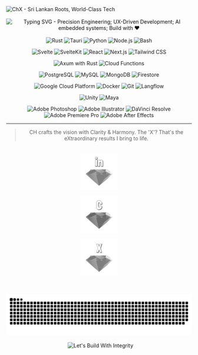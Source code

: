 <!-- 
██████╗██╗  ██╗ █████╗ ███╗   ███╗ █████╗ ████████╗██╗  ██╗    ████████╗██╗  ██╗██╗██╗    ██╗ █████╗ ███╗   ██╗██╗  ██╗ █████╗ 
██╔════╝██║  ██║██╔══██╗████╗ ████║██╔══██╗╚══██╔══╝██║  ██║    ╚══██╔══╝██║  ██║██║██║    ██║██╔══██╗████╗  ██║██║ ██╔╝██╔══██╗
██║     ███████║███████║██╔████╔██║███████║   ██║   ███████║       ██║   ███████║██║██║ █╗ ██║███████║██╔██╗ ██║█████╔╝ ███████║
██║     ██╔══██║██╔══██║██║╚██╔╝██║██╔══██║   ██║   ██╔══██║       ██║   ██╔══██║██║██║███╗██║██╔══██║██║╚██╗██║██╔═██╗ ██╔══██║
╚██████╗██║  ██║██║  ██║██║ ╚═╝ ██║██║  ██║   ██║   ██║  ██║       ██║   ██║  ██║██║╚███╔███╔╝██║  ██║██║ ╚████║██║  ██╗██║  ██║
 ╚═════╝╚═╝  ╚═╝╚═╝  ╚═╝╚═╝     ╚═╝╚═╝  ╚═╝   ╚═╝   ╚═╝  ╚═╝       ╚═╝   ╚═╝  ╚═╝╚═╝ ╚══╝╚══╝ ╚═╝  ╚═╝╚═╝  ╚═══╝╚═╝  ╚═╝╚═╝  ╚═╝

© 2025 Chamath Thiwanka - Original Design & Architecture | Cortana Technologies
This README template and design is the intellectual property of Chamath Thiwanka
-->

<img src="https://capsule-render.vercel.app/api?type=waving&height=250&text=ChX&color=0:2A2A2A,100:1A1A1A&fontColor=E0E0E0&fontSize=70&desc=Sri+Lankan+Roots,+World-Class+Tech&descAlignY=68&animation=fadeIn&fontAlignY=45" alt="ChX - Sri Lankan Roots, World-Class Tech">
<div align="center">
  &nbsp;&nbsp;&nbsp;&nbsp;&nbsp;&nbsp;&nbsp;&nbsp;&nbsp;&nbsp;&nbsp;&nbsp;&nbsp;&nbsp;&nbsp;&nbsp;&nbsp;&nbsp;&nbsp;&nbsp;&nbsp;&nbsp;&nbsp;&nbsp;&nbsp;&nbsp;&nbsp;&nbsp;&nbsp;&nbsp;&nbsp;&nbsp;&nbsp;&nbsp;&nbsp;&nbsp;&nbsp;&nbsp;&nbsp;&nbsp; <a href="https://git.io/typing-svg" target="_blank" rel="noopener noreferrer" style="text-decoration: none !important; color: #0F0F0F !important; border: none !important; display: inline-block;">
    <img src="https://readme-typing-svg.herokuapp.com?font=Space+Mono&weight=600&duration=4000&pause=1000&color=909090&width=430&lines=Precision+Engineering;UX-Driven+Development;AI+in+heart;Building+with+love🖤" alt="Typing SVG - Precision Engineering; UX-Driven Development; AI embedded systems; Build with ❤️" style="max-width: 100%; display: block; border: none !important; outline: none !important; vertical-align: middle;"/>
  </a>
</div>

<br/>
<div align="center">
<img src="https://img.shields.io/static/v1?label=&message=Rust&color=2A2A2A&logo=rust&logoColor=E0E0E0&style=flat-square" alt="Rust"/> <img src="https://img.shields.io/static/v1?label=&message=Tauri&color=2A2A2A&logo=tauri&logoColor=E0E0E0&style=flat-square" alt="Tauri"/> <img src="https://img.shields.io/static/v1?label=&message=Python&color=2A2A2A&logo=python&logoColor=E0E0E0&style=flat-square" alt="Python"/> <img src="https://img.shields.io/static/v1?label=&message=Node.js&color=2A2A2A&logo=node.js&logoColor=E0E0E0&style=flat-square" alt="Node.js"/> <img src="https://img.shields.io/static/v1?label=&message=Bash&color=2A2A2A&logo=gnu-bash&logoColor=E0E0E0&style=flat-square" alt="Bash"/>

<img src="https://img.shields.io/static/v1?label=&message=Svelte&color=383838&logo=svelte&logoColor=E0E0E0&style=flat-square" alt="Svelte"/> <img src="https://img.shields.io/static/v1?label=&message=SvelteKit&color=383838&logo=svelte&logoColor=E0E0E0&style=flat-square" alt="SvelteKit"/> <img src="https://img.shields.io/static/v1?label=&message=React&color=383838&logo=react&logoColor=E0E0E0&style=flat-square" alt="React"/> <img src="https://img.shields.io/static/v1?label=&message=Next.js&color=383838&logo=next.js&logoColor=E0E0E0&style=flat-square" alt="Next.js"/> <img src="https://img.shields.io/static/v1?label=&message=Tailwind&color=383838&logo=tailwind-css&logoColor=E0E0E0&style=flat-square" alt="Tailwind CSS"/>

<img src="https://img.shields.io/static/v1?label=&message=Axum&color=2A2A2A&logo=rust&logoColor=E0E0E0&style=flat-square" alt="Axum with Rust"/> <img src="https://img.shields.io/static/v1?label=&message=Cloud%20Functions&color=2A2A2A&logo=google-cloud&logoColor=E0E0E0&style=flat-square" alt="Cloud Functions"/>

<img src="https://img.shields.io/static/v1?label=&message=Postgres&color=383838&logo=postgresql&logoColor=E0E0E0&style=flat-square" alt="PostgreSQL"/> <img src="https://img.shields.io/static/v1?label=&message=MySQL&color=383838&logo=mysql&logoColor=E0E0E0&style=flat-square" alt="MySQL"/> <img src="https://img.shields.io/static/v1?label=&message=MongoDB&color=383838&logo=mongodb&logoColor=E0E0E0&style=flat-square" alt="MongoDB"/> <img src="https://img.shields.io/static/v1?label=&message=Firestore&color=383838&logo=firebase&logoColor=E0E0E0&style=flat-square" alt="Firestore"/>

<img src="https://img.shields.io/static/v1?label=&message=GCP&color=2A2A2A&logo=google-cloud&logoColor=E0E0E0&style=flat-square" alt="Google Cloud Platform"/> <img src="https://img.shields.io/static/v1?label=&message=Docker&color=2A2A2A&logo=docker&logoColor=E0E0E0&style=flat-square" alt="Docker"/> <img src="https://img.shields.io/static/v1?label=&message=Git&color=2A2A2A&logo=git&logoColor=E0E0E0&style=flat-square" alt="Git"/> <img src="https://img.shields.io/static/v1?label=&message=Langflow&color=2A2A2A&logo=apache-airflow&logoColor=E0E0E0&style=flat-square" alt="Langflow"/>

<img src="https://img.shields.io/static/v1?label=&message=Unity&color=383838&logo=unity&logoColor=E0E0E0&style=flat-square" alt="Unity"/> <img src="https://img.shields.io/static/v1?label=&message=Maya&color=383838&logo=autodesk&logoColor=E0E0E0&style=flat-square" alt="Maya"/>

<img src="https://img.shields.io/static/v1?label=&message=Photoshop&color=2A2A2A&logo=adobe-photoshop&logoColor=E0E0E0&style=flat-square" alt="Adobe Photoshop"/> <img src="https://img.shields.io/static/v1?label=&message=Illustrator&color=2A2A2A&logo=adobe-illustrator&logoColor=E0E0E0&style=flat-square" alt="Adobe Illustrator"/> <img src="https://img.shields.io/static/v1?label=&message=DaVinci%20Resolve&color=2A2A2A&logo=davinciresolve&logoColor=E0E0E0&style=flat-square" alt="DaVinci Resolve"/> <img src="https://img.shields.io/static/v1?label=&message=Premiere%20Pro&color=2A2A2A&logo=adobe-premiere-pro&logoColor=E0E0E0&style=flat-square" alt="Adobe Premiere Pro"/> <img src="https://img.shields.io/static/v1?label=&message=After%20Effects&color=2A2A2A&logo=adobe-after-effects&logoColor=E0E0E0&style=flat-square" alt="Adobe After Effects"/>
</div>

---

<div align="center">

> CH crafts the vision with Clarity & Harmony. The 'X'? That's the eXtraordinary results I bring to life.

</div>



 <div align="center">
  <a href="https://www.linkedin.com/in/chamath-thiwanka/" target="_blank" rel="noopener noreferrer" style="margin: 0 10px; text-decoration: none !important; color: #0F0F0F !important; border: none !important;"><img src="https://raw.githubusercontent.com/chama-x/chama-x/main/in.png" alt="LinkedIn" width="100" style="max-width: 100%; display: block; border: none !important; outline: none !important; vertical-align: middle;"/></a>
  <a href="https://cortana.lk" target="_blank" rel="noopener noreferrer" style="margin: 0 10px; text-decoration: none !important; color: #0F0F0F !important; border: none !important;"><img src="https://raw.githubusercontent.com/chama-x/chama-x/main/c.png" alt="Cortana.lk Website" width="100" style="max-width: 100%; display: block; border: none !important; outline: none !important; vertical-align: middle;"/></a>
  <a href="https://x.com/__chamath___" target="_blank" rel="noopener noreferrer" style="margin: 0 10px; text-decoration: none !important; color: #0F0F0F !important; border: none !important;"><img src="https://raw.githubusercontent.com/chama-x/chama-x/main/x.png" alt="X (formerly Twitter)" width="100" style="max-width: 100%; display: block; border: none !important; outline: none !important; vertical-align: middle;"/></a>
</div>

<br/>
<div align="center">
  <picture>
    <source media="(prefers-color-scheme: dark)" srcset="https://raw.githubusercontent.com/chama-x/chama-x/gh-pages/github-contribution-grid-snake-dark.svg" />
    <source media="(prefers-color-scheme: light)" srcset="https://raw.githubusercontent.com/chama-x/chama-x/gh-pages/github-contribution-grid-snake.svg" />
    <img alt="github contribution grid snake animation" src="https://raw.githubusercontent.com/chama-x/chama-x/gh-pages/github-contribution-grid-snake.svg" />
  </picture>
</div>

<div align="center">
  <img src="https://capsule-render.vercel.app/api?type=waving&height=150&reversal=true&color=0:1A1A1A,50:2A2A2A,100:383838&fontColor=E0E0E0&fontSize=40&desc=Cortana+Technologies&animation=fadeIn&section=footer" alt="Let's Build With Integrity">
</div>

###
